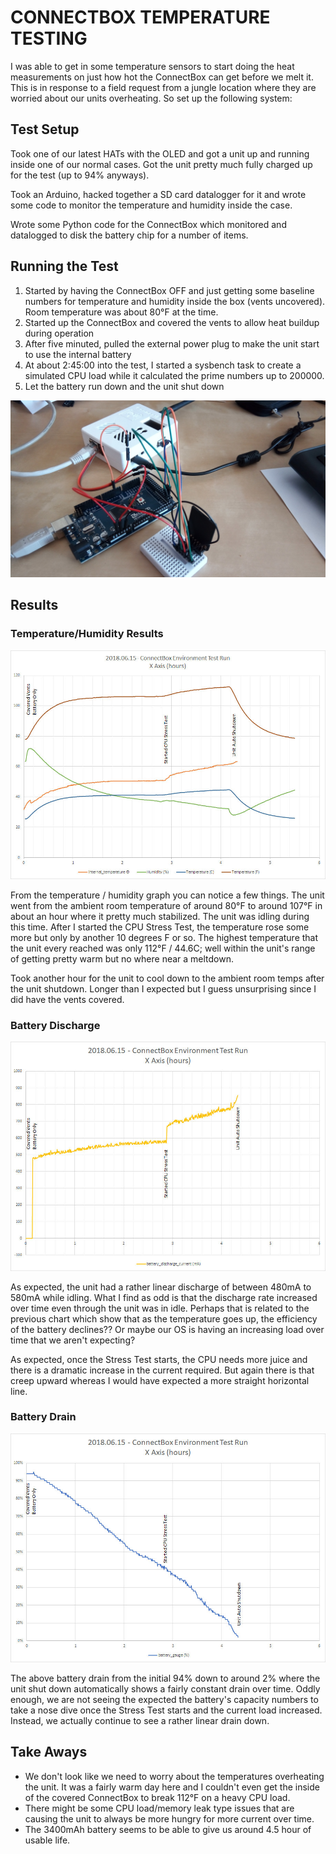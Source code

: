 # CONNECTBOX TEMPERATURE TESTING

I was able to get in some temperature sensors to start doing the heat measurements on just how hot the ConnectBox can get before we melt it.  This is in response to a field request from a jungle location where they are worried about our units overheating.  So set up the following system:

## Test Setup

Took one of our latest HATs with the OLED and got a unit up and running inside one of our normal cases.  Got the unit pretty much fully charged up for the test (up to 94% anyways).

Took an Arduino, hacked together a SD card datalogger for it and wrote some code to monitor the temperature and humidity inside the case.

Wrote some Python code for the ConnectBox which monitored and datalogged to disk the battery chip for a number of items.

## Running the Test

1. Started by having the ConnectBox OFF and just getting some baseline numbers for temperature and humidity inside the box (vents uncovered).  Room temperature was about 80°F at the time.
2. Started up the ConnectBox and covered the vents to allow heat buildup during operation
3. After five minuted, pulled the external power plug to make the unit start to use the internal battery
4. At about 2:45:00 into the test, I started a sysbench task to create a simulated CPU load while it calculated the prime numbers up to 200000.
5. Let the battery run down and the unit shut down

![alt text](https://raw.githubusercontent.com/ConnectBox/website_posts/master/temperature_testing/setup.jpg "Test Setup")

## Results

### Temperature/Humidity Results
![alt text](https://raw.githubusercontent.com/ConnectBox/website_posts/master/temperature_testing/image1.jpg "Humidity Results")

From the temperature / humidity graph you can notice a few things.  The unit went from the ambient room temperature of around 80°F to around 107°F in about an hour where it pretty much stabilized.  The unit was idling during this time.  After I started the CPU Stress Test, the temperature rose some more but only by another 10 degrees F or so.  The highest temperature that the unit every reached was only 112°F / 44.6C; well within the unit's range of getting pretty warm but no where near a meltdown.

Took another hour for the unit to cool down to the ambient room temps after the unit shutdown.  Longer than I expected but I guess unsurprising since I did have the vents covered.

### Battery Discharge
![alt text](https://raw.githubusercontent.com/ConnectBox/website_posts/master/temperature_testing/image2.jpg "Battery Discharge")

As expected, the unit had a rather linear discharge of between 480mA to 580mA while idling.  What I find as odd is that the discharge rate increased over time even through the unit was in idle.  Perhaps that is related to the previous chart which show that as the temperature goes up, the efficiency of the battery declines??  Or maybe our OS is having an increasing load over time that we aren't expecting?

As expected, once the Stress Test starts, the CPU needs more juice and there is a dramatic increase in the current required.  But again there is that creep upward whereas I would have expected a more straight horizontal line.

### Battery Drain
![alt text](https://raw.githubusercontent.com/ConnectBox/website_posts/master/temperature_testing/image3.jpg "Battery Drain")

The above battery drain from the initial 94% down to around 2% where the unit shut down automatically shows a fairly constant drain over time.  Oddly enough, we are not seeing the expected the battery's capacity numbers to take a nose dive once the Stress Test starts and the current load increased.  Instead, we actually continue to see a rather linear drain down.

## Take Aways

- We don't look like we need to worry about the temperatures overheating the unit.  It was a fairly warm day here and I couldn't even get the inside of the covered ConnectBox to break 112°F on a heavy CPU load.
- There might be some CPU load/memory leak type issues that are causing the unit to always be more hungry for more current over time.
- The 3400mAh battery seems to be able to give us around 4.5 hour of usable life.